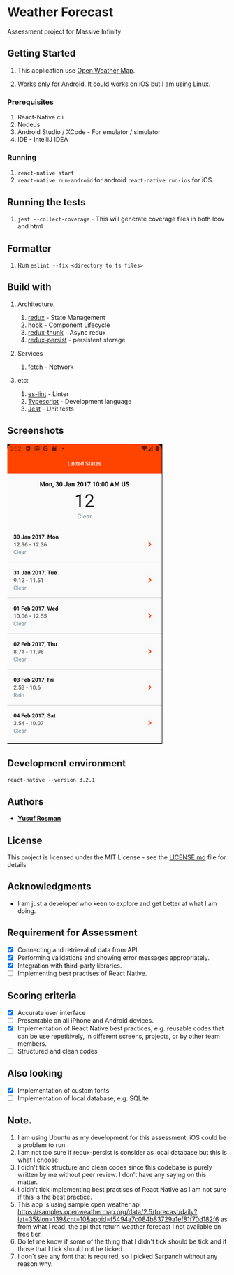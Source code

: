# Weather Forecast

Assessment project for Massive Infinity

## Getting Started

1. This application use [Open Weather Map](https://openweathermap.org/).

2. Works only for Android. It could works on iOS but I am using Linux.

### Prerequisites
1. React-Native cli
2. NodeJs
2. Android Studio / XCode - For emulator / simulator
3. IDE - IntelliJ IDEA

### Running
1. `react-native start`
2. `react-native run-android` for android `react-native run-ios` for iOS.

## Running the tests
1. `jest --collect-coverage` - This will generate coverage files in both lcov and html

## Formatter
1. Run `eslint --fix <directory to ts files>`

## Build with
1. Architecture.
    1. [redux](https://redux.js.org/) - State Management
    2. [hook](https://reactjs.org/docs/hooks-intro.html) - Component Lifecycle
    3. [redux-thunk](https://github.com/reduxjs/redux-thunk) - Async redux
    4. [redux-persist](https://github.com/rt2zz/redux-persist) - persistent storage

2. Services
    1. [fetch](https://javascript.info/fetch) - Network
    
3. etc:
    1. [es-lint](https://eslint.org/) - Linter
    2. [Typescript](https://www.typescriptlang.org/) - Development language
    3. [Jest](https://jestjs.io/) - Unit tests

## Screenshots

![page1](screenshot/screenshot1.png)


## Development environment

```
react-native --version 3.2.1
```

## Authors

* [**Yusuf Rosman**](https://github.com/zaralockheart)

## License

This project is licensed under the MIT License - see the [LICENSE.md](LICENSE) file for details

## Acknowledgments
* I am just a developer who keen to explore and get better at what I am doing.

## Requirement for Assessment

- [x] Connecting and retrieval of data from API.
- [x] Performing validations and showing error messages appropriately.
- [x] Integration with third-party libraries.
- [ ] Implementing best practises of React Native.

## Scoring criteria
- [x] Accurate user interface
- [ ] Presentable on all iPhone and Android devices.
- [x] Implementation of React Native best practices, e.g. reusable codes that can be use
repetitively, in different screens, projects, or by other team members.
- [ ] Structured and clean codes

## Also looking
- [x] Implementation of custom fonts
- [ ] Implementation of local database, e.g. SQLite

## Note.
1. I am using Ubuntu as my development for this assessment, iOS could be a problem to run.
2. I am not too sure if redux-persist is consider as local database but this is what I choose.
3. I didn't tick structure and clean codes since this codebase is purely written by me
without peer review. I don't have any saying on this matter. 
4. I didn't tick implementing best practises of React Native as I am not sure 
if this is the best practice.
5. This app is using sample open weather api https://samples.openweathermap.org/data/2.5/forecast/daily?lat=35&lon=139&cnt=10&appid=f5494a7c084b83729a1ef81f70d182f6
as from what I read, the api that return weather forecast I not available on free tier.
6. Do let me know if some of the thing that I didn't tick should be tick and if those 
that I tick should not be ticked.
7. I don't see any font that is required, so I picked Sarpanch without any reason why.



